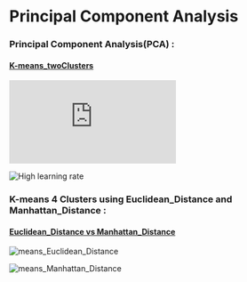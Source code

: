 # Principal Component Analysis 

### Principal Component Analysis(PCA) :

#### [K-means_twoClusters](https://github.com/karimkalimu/Machine_learning_Algorithms.github.io/blob/master/Linear-QuadraticRegression/Linear_Regression.py)

![K-means_twoClusters](https://github.com/karimkalimu/Machine_learning_Algorithms.github.io/blob/master/K_means/K_means_twoClusters.py)

![High learning rate](https://github.com/karimkalimu/Machine_learning_Algorithms.github.io/blob/master/Linear-QuadraticRegression/GIFS/LinearRegressionLossH.gif)

### K-means  4 Clusters using Euclidean_Distance and Manhattan_Distance :

#### [Euclidean_Distance vs Manhattan_Distance](https://github.com/karimkalimu/Machine_learning_Algorithms.github.io/blob/master/K_means/K_means_EuclideanVsManhattan.py)
![means_Euclidean_Distance](https://github.com/karimkalimu/Machine_learning_Algorithms.github.io/blob/master/K_means/GIFS/K-means_Euclidean_Distance.gif)

![means_Manhattan_Distance](https://github.com/karimkalimu/Machine_learning_Algorithms.github.io/blob/master/K_means/GIFS/K-means_Manhattan_Distance.gif)





